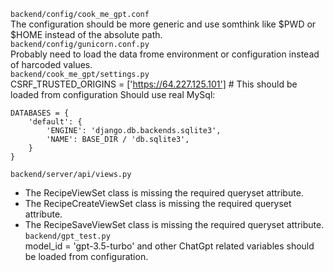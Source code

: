`backend/config/cook_me_gpt.conf`   
The configuration should be more generic and use somthink like $PWD or $HOME instead of the absolute path.   
`backend/config/gunicorn.conf.py`   
Probably  need to load the data frome environment or configuration instead of harcoded values.   
`backend/cook_me_gpt/settings.py`   
CSRF_TRUSTED_ORIGINS = ['https://64.227.125.101'] # This should be loaded from configuration 
Should use real MySql:
```
DATABASES = {
    'default': {
        'ENGINE': 'django.db.backends.sqlite3',
        'NAME': BASE_DIR / 'db.sqlite3',
    }
}
```
  
`backend/server/api/views.py`   
- The  RecipeViewSet  class is missing the required  queryset  attribute.    
- The  RecipeCreateViewSet  class is missing the required  queryset  attribute.    
- The  RecipeSaveViewSet  class is missing the required  queryset  attribute.    
`backend/gpt_test.py`   
model_id = 'gpt-3.5-turbo' and other ChatGpt related variables should be loaded from configuration.   
 

